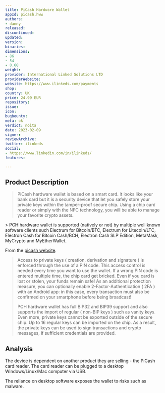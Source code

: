 ```yaml
---
title: PiCash Hardware Wallet
appId: picash.hww
authors:
- danny
released: 
discontinued: 
updated: 
version: 
binaries: 
dimensions:
- 86
- 54
- 0.68
weight: 
provider: International Linked Solutions LTD
providerWebsite: 
website: https://www.ilinkeds.com/payments
shop: 
country: UK
price: 24.99 EUR
repository: 
issue: 
icon: 
bugbounty: 
meta: ok
verdict: noita
date: 2023-02-09
signer: 
reviewArchive: 
twitter: ilinkeds
social:
- https://www.linkedin.com/in/ilinkeds/
features: 

---
```


## Product Description 

> PiCash hardware wallet is based on a smart card. It looks like your bank card but it is a security device that let you safely store your private keys within the tamper-proof secure chip. Using a chip card reader or simply with the NFC technology, you will be able to manage your favorite crypto assets.
>
​> PCH hardware wallet is supported (natively or not) by multiple well known software clients such Electrum for Bitcoin/BTC, Electrum for Litecoin/LTC, Electron Cash for Bitcoin Cash/BCH, Electron Cash SLP Edition, MetaMask, MyCrypto and MyEtherWallet.

From the [picash website](https://www.ilinkeds.com/payments).

> Access to private keys ( creation, derivation and signature ) is enforced through the use of a PIN code. This access control is needed every time you want to use the wallet. If a wrong PIN code is entered multiple time, the chip card get bricked. Even if you card is lost or stolen, your funds remain safe! As an additional protection measure, you can optionally enable 2-Factor-Authentication ( 2FA ) with an Android app: in this case, every transaction must also be confirmed on your smartphone before being broadcast!
>
> PCH hardware wallet has full BIP32 and BIP39 support and also supports the import of regular ( non-BIP keys ) such as vanity keys. Even more, private keys cannot be exported outside of the secure chip. Up to 16 regular keys can be imported on the chip. As a result, the private keys can be used to sign transactions and crypto messages, if sufficient credentials are provided.

## Analysis 

The device is dependent on another product they are selling - the PiCash card reader. The card reader can be plugged to a desktop Windows/Linux/Mac computer via USB. 

The reliance on desktop software exposes the wallet to risks such as malware. 